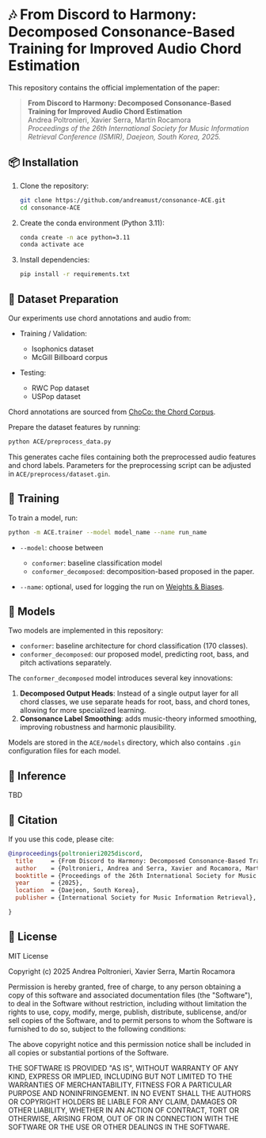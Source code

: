 # 🎶 **From Discord to Harmony**: Decomposed Consonance-Based Training for Improved Audio Chord Estimation

This repository contains the official implementation of the paper:  

> **From Discord to Harmony: Decomposed Consonance-Based Training for Improved Audio Chord Estimation**  
> Andrea Poltronieri, Xavier Serra, Martín Rocamora  
> *Proceedings of the 26th International Society for Music Information Retrieval Conference (ISMIR), Daejeon, South Korea, 2025.*  


## 📦 Installation

1. Clone the repository:  
   ```bash
   git clone https://github.com/andreamust/consonance-ACE.git
   cd consonance-ACE
   ```

2. Create the conda environment (Python 3.11):

   ```bash
   conda create -n ace python=3.11
   conda activate ace
   ```
3. Install dependencies:

   ```bash
   pip install -r requirements.txt
   ```

## 📂 Dataset Preparation

Our experiments use chord annotations and audio from:

* Training / Validation:
    * Isophonics dataset
    * McGill Billboard corpus

* Testing:
    * RWC Pop dataset
    * USPop dataset

Chord annotations are sourced from [ChoCo: the Chord Corpus](https://github.com/andreamust/ChoCo).

Prepare the dataset features by running:

```bash
python ACE/preprocess_data.py
```

This generates cache files containing both the preprocessed audio features and chord labels. Parameters for the preprocessing script can be adjusted in `ACE/preprocess/dataset.gin`.

## 🚀 Training
To train a model, run:

```bash
python -m ACE.trainer --model model_name --name run_name
```
* `--model`: choose between
    * `conformer`: baseline classification model 
    * `conformer_decomposed`: decomposition-based proposed in the paper. 

* `--name`: optional, used for logging the run on [Weights & Biases](https://wandb.ai/).

## 🎯 Models
Two models are implemented in this repository:

* `conformer`: baseline architecture for chord classification (170 classes).
* `conformer_decomposed`: our proposed model, predicting root, bass, and pitch activations separately.

The `conformer_decomposed` model introduces several key innovations:

1. **Decomposed Output Heads**: Instead of a single output layer for all chord classes, we use separate heads for root, bass, and chord tones, allowing for more specialized learning.
2. **Consonance Label Smoothing**: adds music-theory informed smoothing, improving robustness and harmonic plausibility.

Models are stored in the `ACE/models` directory, which also contains `.gin` configuration files for each model.

## 🔮 Inference

TBD

<!-- To run inference with a trained model, use the following command:

```bash
python -m ACE.inference --model model_name --input audio_file
```

* `model_name`: specify the model to use (either `conformer` or `conformer_decomposed`).
* `audio_file`: path to the audio file for which to predict chord labels. -->

## 📑 Citation

If you use this code, please cite:

```bibtex 
@inproceedings{poltronieri2025discord,
  title     = {From Discord to Harmony: Decomposed Consonance-Based Training for Improved Audio Chord Estimation},
  author    = {Poltronieri, Andrea and Serra, Xavier and Rocamora, Martín},
  booktitle = {Proceedings of the 26th International Society for Music Information Retrieval Conference (ISMIR)},
  year      = {2025},
  location  = {Daejeon, South Korea},
  publisher = {International Society for Music Information Retrieval},

}
```

## 📜 License
MIT License

Copyright (c) 2025 Andrea Poltronieri, Xavier Serra, Martín Rocamora

Permission is hereby granted, free of charge, to any person obtaining a copy
of this software and associated documentation files (the "Software"), to deal
in the Software without restriction, including without limitation the rights
to use, copy, modify, merge, publish, distribute, sublicense, and/or sell
copies of the Software, and to permit persons to whom the Software is
furnished to do so, subject to the following conditions:

The above copyright notice and this permission notice shall be included in all
copies or substantial portions of the Software.

THE SOFTWARE IS PROVIDED "AS IS", WITHOUT WARRANTY OF ANY KIND, EXPRESS OR
IMPLIED, INCLUDING BUT NOT LIMITED TO THE WARRANTIES OF MERCHANTABILITY,
FITNESS FOR A PARTICULAR PURPOSE AND NONINFRINGEMENT. IN NO EVENT SHALL THE
AUTHORS OR COPYRIGHT HOLDERS BE LIABLE FOR ANY CLAIM, DAMAGES OR OTHER
LIABILITY, WHETHER IN AN ACTION OF CONTRACT, TORT OR OTHERWISE, ARISING FROM,
OUT OF OR IN CONNECTION WITH THE SOFTWARE OR THE USE OR OTHER DEALINGS IN THE
SOFTWARE.
